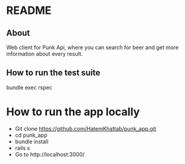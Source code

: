 # README

## About
Web client for Punk Api, where you can search for beer and get more information about every result.

## How to run the test suite
bundle exec rspec

# How to run the app locally
* Git clone https://github.com/HatemKhattab/punk_app.git
* cd punk_app
* bundle install
* rails s
* Go to http://localhost:3000/
